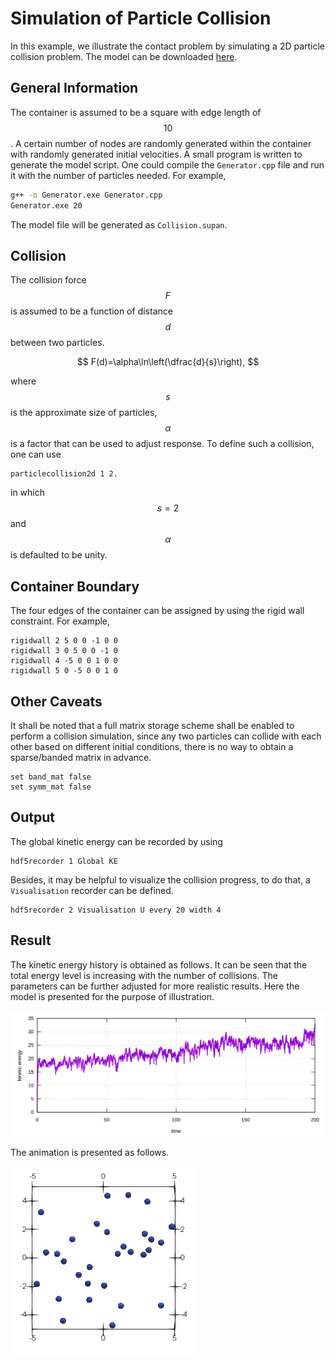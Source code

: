 # Simulation of Particle Collision

In this example, we illustrate the contact problem by simulating a 2D particle collision problem. The model can be downloaded [here](particle-collision.zip).

## General Information

The container is assumed to be a square with edge length of $$10$$. A certain number of nodes are randomly generated within the container with randomly generated initial velocities. A small program is written to generate the model script. One could compile the `Generator.cpp` file and run it with the number of particles needed. For example,

```bash
g++ -o Generator.exe Generator.cpp
Generator.exe 20
```

The model file will be generated as `Collision.supan`.

## Collision

The collision force $$F$$ is assumed to be a function of distance $$d$$ between two particles.

$$
F(d)=\alpha\ln\left(\dfrac{d}{s}\right),
$$

where $$s$$ is the approximate size of particles, $$\alpha$$ is a factor that can be used to adjust response. To define such a collision, one can use

```
particlecollision2d 1 2.
```

in which $$s=2$$ and $$\alpha$$ is defaulted to be unity.

## Container Boundary

The four edges of the container can be assigned by using the rigid wall constraint. For example,

```
rigidwall 2 5 0 0 -1 0 0
rigidwall 3 0 5 0 0 -1 0
rigidwall 4 -5 0 0 1 0 0
rigidwall 5 0 -5 0 0 1 0
```

## Other Caveats

It shall be noted that a full matrix storage scheme shall be enabled to perform a collision simulation, since any two particles can collide with each other based on different initial conditions, there is no way to obtain a sparse/banded matrix in advance.

```
set band_mat false
set symm_mat false
```

## Output

The global kinetic energy can be recorded by using

```
hdf5recorder 1 Global KE
```

Besides, it may be helpful to visualize the collision progress, to do that, a `Visualisation` recorder can be defined.

```
hdf5recorder 2 Visualisation U every 20 width 4
```

## Result

The kinetic energy history is obtained as follows. It can be seen that the total energy level is increasing with the number of collisions. The parameters can be further adjusted for more realistic results. Here the model is presented for the purpose of illustration.

![kinetic energy history](particle-collision.svg)

The animation is presented as follows.

![animation](particle-collision.gif)
